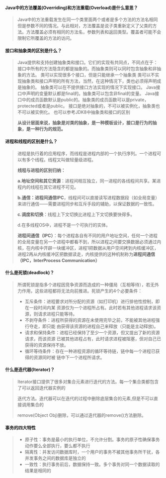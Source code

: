 #### Java中的方法覆盖(Overriding)和方法重载(Overload)是什么意思？

> Java中的方法重载发生在同一个类里面两个或者是多个方法的方法名相同但是参数不同的情况。与此相对，方法覆盖是说子类重新定义了父类的方法。方法覆盖必须有相同的方法名，参数列表和返回类型。覆盖者可能不会限制它所覆盖的方法的访问。

#### 接口和抽象类的区别是什么？

>Java提供和支持创建抽象类和接口。它们的实现有共同点，不同点在于：
>接口中所有的方法隐含的都是抽象的。而抽象类则可以同时包含抽象和非抽象的方法。
>类可以实现很多个接口，但是只能继承一个抽象类
>类可以不实现抽象类和接口声明的所有方法，当然，在这种情况下，类也必须得声明成是抽象的。
>抽象类可以在不提供接口方法实现的情况下实现接口。
>Java接口中声明的变量默认都是final的。抽象类可以包含非final的变量。
>Java接口中的成员函数默认是public的。抽象类的成员函数可以是private，protected或者是public。
>接口是绝对抽象的，不可以被实例化，抽象类也不可以被实例化。
>也可以参考JDK8中抽象类和接口的区别
>
>**从设计层面来说，抽象是对类的抽象，是一种模板设计，接口是行为的抽象，是一种行为的规范。**

#### 进程和线程的区别是什么？

> 进程是执行着的应用程序，而线程是进程内部的一个执行序列。一个进程可以有多个线程。线程又叫做轻量级进程。
>
> **线程与进程的区别归纳：**
>
> **a.地址空间和其它资源**：进程间相互独立，同一进程的各线程间共享。某进程内的线程在其它进程不可见。
>
> **b.通信：**进程间通信**IPC**，线程间可以直接读写进程数据段（如全局变量）来进行通信——需要进程同步和互斥手段的辅助，以保证数据的一致性。
>
> **c.调度和切换**：线程上下文切换比进程上下文切换要快得多。
>
> d.在多线程OS中，进程不是一个可执行的实体。
>
> **进程间通信（IPC）**：每个进程各自有不同的用户地址空间，任何一个进程的全局变量在另一个进程中都看不到，所以进程之间要交换数据必须通过内核，在内核中开辟一块缓冲区，进程1把数据从用户空间拷到内核缓冲区，进程2再从内核缓冲区把数据读走，内核提供的这种机制称为**进程间通信（IPC，InterProcess Communication）**

#### 什么是死锁(deadlock)？

> 所谓死锁是指多个进程因竞争资源而造成的一种僵局（互相等待），若无外力作用，这些进程都将无法向前推进。死锁产生的4个必要条件：
>
> - 互斥条件：进程要求对所分配的资源（如打印机）进行排他性控制，即在一段时间内某 资源仅为一个进程所占有。此时若有其他进程请求该资源，则请求进程只能等待。
> - 不剥夺条件：进程所获得的资源在未使用完毕之前，不能被其他进程强行夺走，即只能 由获得该资源的进程自己来释放（只能是主动释放)。
> - 请求和保持条件：进程已经保持了至少一个资源，但又提出了新的资源请求，而该资源 已被其他进程占有，此时请求进程被阻塞，但对自己已获得的资源保持不放。
> - 循环等待条件：存在一种进程资源的循环等待链，链中每一个进程已获得的资源同时被 链中下一个进程所请求。

#### 什么是迭代器(Iterator)？

> Iterator接口提供了很多对集合元素进行迭代的方法。每一个集合类都包含了可以返回迭代器实例的
>
> 迭代方法。迭代器可以在迭代的过程中删除底层集合的元素,但是不可以直接调用集合的
>
> remove(Object Obj)删除，可以通过迭代器的remove()方法删除。

#### 事务的四大特性

> - 原子性：事务是最小的执行单位，不允许分割。事务的原子性确保事务动作要么全部执行，要么都不执行
> - 隔离性：并发访问数据库时，一个用户的事务不被其他事务所干扰，各并发事务之间的数据库是独立的
> - 一致性：执行事务前后，数据保持一致。多个事务对同一个数据读取的结果是相同的